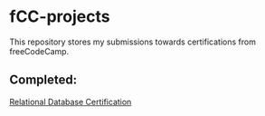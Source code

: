 # fCC-projects

This repository stores my submissions towards certifications from freeCodeCamp.

## Completed:
[Relational Database Certification](https://www.freecodecamp.org/learn/relational-database)
